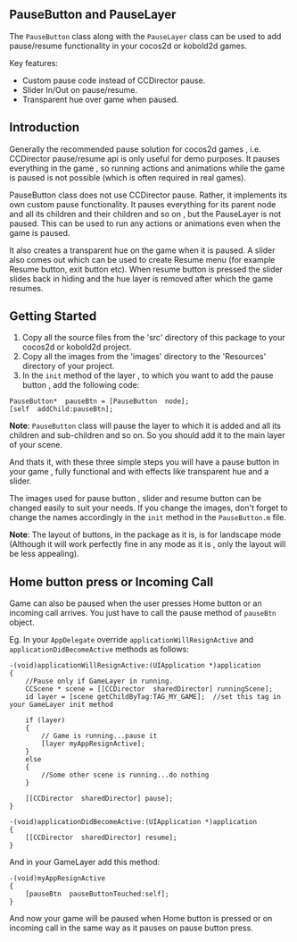 PauseButton and PauseLayer
--------------------------
The `PauseButton` class along with the `PauseLayer` class can be used to add pause/resume functionality in your cocos2d or kobold2d games.

Key features:
   * Custom pause code instead of CCDirector pause.
   * Slider In/Out on pause/resume.
   * Transparent hue over game when paused.

Introduction
-----------
Generally the recommended pause solution for cocos2d games , i.e. CCDirector pause/resume api is only useful for demo purposes. It pauses everything in the game , so running actions and animations while the game is paused is not possible (which is often required in real games).

PauseButton class does not use CCDirector pause. Rather, it implements its own custom pause functionality. It pauses everything for its parent node and all its children and their children and so on , but the PauseLayer is not paused. This can be used to run any actions or animations even when the game is paused.

It also creates a transparent hue on the game when it is paused. A slider also comes out which can be used to create Resume menu (for example Resume button, exit button etc). When resume button is pressed the slider slides back in hiding and the hue layer is removed after which the game resumes.

Getting Started
---------------
1. Copy all the source files from the 'src' directory of this package to your cocos2d or kobold2d project.
2. Copy all the images from the 'images' directory to the 'Resources' directory of your project.
3. In the `init` method of the layer , to which you want to add the pause button , add the following code:
```objc
PauseButton*  pauseBtn = [PauseButton  node];
[self  addChild:pauseBtn];
```

**Note**: `PauseButton` class will pause the layer to which it is added and all its children and sub-children and so on.
So you should add it to the main layer of your scene.

And thats it, with these three simple steps you will have a pause button in your game , fully functional and with effects like transparent hue and a slider.

The images used for pause button , slider and resume button can be changed easily to suit your needs.
If you change the images, don't forget to change the names accordingly in the `init` method in the `PauseButton.m` file.

**Note**: The layout of buttons, in the package as it is, is for landscape mode (Although it will work perfectly fine in any mode as it is , only the layout will be less appealing).

Home button press or Incoming Call
----------------------------------
Game can also be paused when the user presses Home button or an incoming call arrives.
You just have to call the pause method of `pauseBtn` object.

Eg.  In your `AppDelegate` override `applicationWillResignActive` and `applicationDidBecomeActive` methods as follows:
```objc
-(void)applicationWillResignActive:(UIApplication *)application
{
    //Pause only if GameLayer in running.
    CCScene * scene = [[CCDirector  sharedDirector] runningScene];
    id layer = [scene getChildByTag:TAG_MY_GAME];  //set this tag in your GameLayer init method
    
    if (layer)
    {
        // Game is running...pause it
        [layer myAppResignActive];
    }
    else
    {
        //Some other scene is running...do nothing
    }
    
    [[CCDirector  sharedDirector] pause];
}

-(void)applicationDidBecomeActive:(UIApplication *)application
{
    [[CCDirector  sharedDirector] resume];
}
```
And in your GameLayer add this method:
```objc
-(void)myAppResignActive
{
    [pauseBtn  pauseButtonTouched:self];
}
```

And now your game will be paused when Home button is pressed or on incoming call in the same way as it pauses on pause button press.
